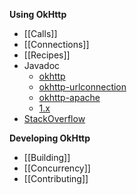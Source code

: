 **Using OkHttp**

 * [[Calls]]
 * [[Connections]]
 * [[Recipes]]
 * Javadoc
   * [okhttp](http://square.github.io/okhttp/javadoc/index.html)
   * [okhttp-urlconnection](http://square.github.io/okhttp/javadoc-urlconnection/index.html)
   * [okhttp-apache](http://square.github.io/okhttp/javadoc-apache/index.html)
   * [1.x](http://square.github.io/okhttp/1.x/javadoc/index.html)
 * [StackOverflow](http://stackoverflow.com/questions/tagged/okhttp?sort=active)

**Developing OkHttp**

 * [[Building]]
 * [[Concurrency]]
 * [[Contributing]]
